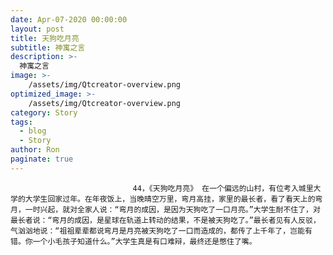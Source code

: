 ```yaml
---
date: Apr-07-2020 00:00:00
layout: post
title: 天狗吃月亮
subtitle: 神寓之言
description: >-
  神寓之言
image: >-
    /assets/img/Qtcreator-overview.png
optimized_image: >-
    /assets/img/Qtcreator-overview.png
category: Story
tags:
  - blog
  - Story
author: Ron
paginate: true
---
```


							　　44，《天狗吃月亮》 在一个偏远的山村，有位考入城里大学的大学生回家过年。在年夜饭上，当晚晴空万里，弯月高挂，家里的最长者，看了看天上的弯月，一时兴起，就对全家人说：“弯月的成因，是因为天狗吃了一口月亮。”大学生耐不住了，对最长者说：“弯月的成因，是星球在轨道上转动的结果，不是被天狗吃了。”最长者见有人反驳，气汹汹地说：“祖祖辈辈都说弯月是月亮被天狗吃了一口而造成的，都传了上千年了，岂能有错。你一个小毛孩子知道什么。”大学生真是有口难辩，最终还是憋住了嘴。
							
							
						